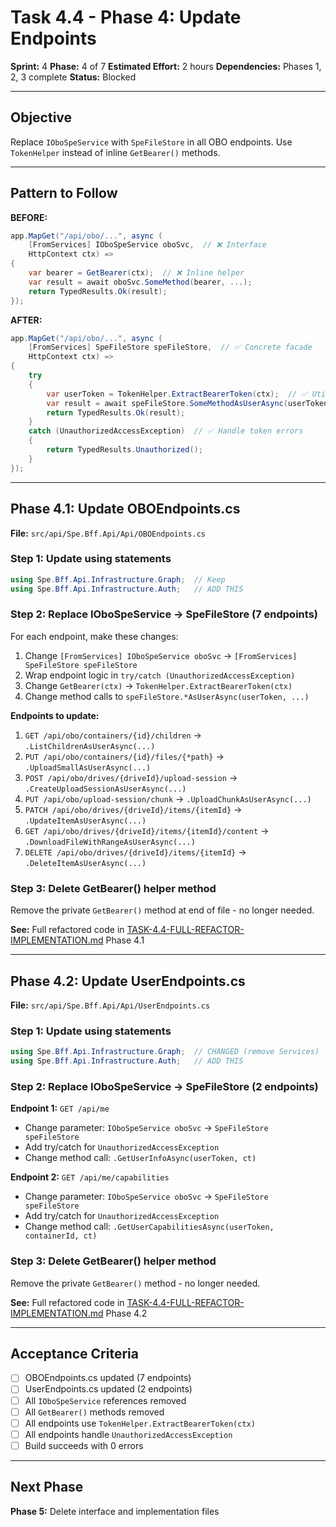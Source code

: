 # Task 4.4 - Phase 4: Update Endpoints

**Sprint:** 4
**Phase:** 4 of 7
**Estimated Effort:** 2 hours
**Dependencies:** Phases 1, 2, 3 complete
**Status:** Blocked

---

## Objective

Replace `IOboSpeService` with `SpeFileStore` in all OBO endpoints. Use `TokenHelper` instead of inline `GetBearer()` methods.

---

## Pattern to Follow

**BEFORE:**
```csharp
app.MapGet("/api/obo/...", async (
    [FromServices] IOboSpeService oboSvc,  // ❌ Interface
    HttpContext ctx) =>
{
    var bearer = GetBearer(ctx);  // ❌ Inline helper
    var result = await oboSvc.SomeMethod(bearer, ...);
    return TypedResults.Ok(result);
});
```

**AFTER:**
```csharp
app.MapGet("/api/obo/...", async (
    [FromServices] SpeFileStore speFileStore,  // ✅ Concrete facade
    HttpContext ctx) =>
{
    try
    {
        var userToken = TokenHelper.ExtractBearerToken(ctx);  // ✅ Utility
        var result = await speFileStore.SomeMethodAsUserAsync(userToken, ...);
        return TypedResults.Ok(result);
    }
    catch (UnauthorizedAccessException)  // ✅ Handle token errors
    {
        return TypedResults.Unauthorized();
    }
});
```

---

## Phase 4.1: Update OBOEndpoints.cs

**File:** `src/api/Spe.Bff.Api/Api/OBOEndpoints.cs`

### Step 1: Update using statements

```csharp
using Spe.Bff.Api.Infrastructure.Graph;  // Keep
using Spe.Bff.Api.Infrastructure.Auth;   // ADD THIS
```

### Step 2: Replace IOboSpeService → SpeFileStore (7 endpoints)

For each endpoint, make these changes:
1. Change `[FromServices] IOboSpeService oboSvc` → `[FromServices] SpeFileStore speFileStore`
2. Wrap endpoint logic in `try/catch (UnauthorizedAccessException)`
3. Change `GetBearer(ctx)` → `TokenHelper.ExtractBearerToken(ctx)`
4. Change method calls to `speFileStore.*AsUserAsync(userToken, ...)`

**Endpoints to update:**
1. `GET /api/obo/containers/{id}/children` → `.ListChildrenAsUserAsync(...)`
2. `PUT /api/obo/containers/{id}/files/{*path}` → `.UploadSmallAsUserAsync(...)`
3. `POST /api/obo/drives/{driveId}/upload-session` → `.CreateUploadSessionAsUserAsync(...)`
4. `PUT /api/obo/upload-session/chunk` → `.UploadChunkAsUserAsync(...)`
5. `PATCH /api/obo/drives/{driveId}/items/{itemId}` → `.UpdateItemAsUserAsync(...)`
6. `GET /api/obo/drives/{driveId}/items/{itemId}/content` → `.DownloadFileWithRangeAsUserAsync(...)`
7. `DELETE /api/obo/drives/{driveId}/items/{itemId}` → `.DeleteItemAsUserAsync(...)`

### Step 3: Delete GetBearer() helper method

Remove the private `GetBearer()` method at end of file - no longer needed.

**See:** Full refactored code in [TASK-4.4-FULL-REFACTOR-IMPLEMENTATION.md](TASK-4.4-FULL-REFACTOR-IMPLEMENTATION.md) Phase 4.1

---

## Phase 4.2: Update UserEndpoints.cs

**File:** `src/api/Spe.Bff.Api/Api/UserEndpoints.cs`

### Step 1: Update using statements

```csharp
using Spe.Bff.Api.Infrastructure.Graph;  // CHANGED (remove Services)
using Spe.Bff.Api.Infrastructure.Auth;   // ADD THIS
```

### Step 2: Replace IOboSpeService → SpeFileStore (2 endpoints)

**Endpoint 1:** `GET /api/me`
- Change parameter: `IOboSpeService oboSvc` → `SpeFileStore speFileStore`
- Add try/catch for `UnauthorizedAccessException`
- Change method call: `.GetUserInfoAsync(userToken, ct)`

**Endpoint 2:** `GET /api/me/capabilities`
- Change parameter: `IOboSpeService oboSvc` → `SpeFileStore speFileStore`
- Add try/catch for `UnauthorizedAccessException`
- Change method call: `.GetUserCapabilitiesAsync(userToken, containerId, ct)`

### Step 3: Delete GetBearer() helper method

Remove the private `GetBearer()` method - no longer needed.

**See:** Full refactored code in [TASK-4.4-FULL-REFACTOR-IMPLEMENTATION.md](TASK-4.4-FULL-REFACTOR-IMPLEMENTATION.md) Phase 4.2

---

## Acceptance Criteria

- [ ] OBOEndpoints.cs updated (7 endpoints)
- [ ] UserEndpoints.cs updated (2 endpoints)
- [ ] All `IOboSpeService` references removed
- [ ] All `GetBearer()` methods removed
- [ ] All endpoints use `TokenHelper.ExtractBearerToken(ctx)`
- [ ] All endpoints handle `UnauthorizedAccessException`
- [ ] Build succeeds with 0 errors

---

## Next Phase

**Phase 5:** Delete interface and implementation files

